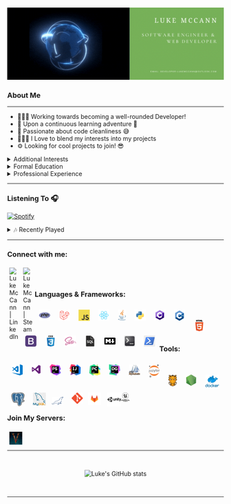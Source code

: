 
<div align="center">

![lukemccann](./assets/images/LukeMcCann.gif)
</div>

### About Me
<hr>

- 👨🏻‍💻 Working towards becoming a well-rounded Developer!
- 🌱 Upon a continuous learning adventure 🛫
- 🧼 Passionate about code cleanliness 😅
- 👨🏻‍🔬 I Love to blend my interests into my projects
- ⚙ Looking for cool projects to join! 😎

<details>
    <summary>Additional Interests</summary>

- 🎸 I love playing my guitars (6, 7, & 8 Strings)
- 🌑 I have a keen interest in Physics & Quantum Mechanics
- 🏋🏻‍♂️ I enjoy Weight Lifting & Running, among other activities 💪🏻
- 📚 I am an avid reader, mostly Non-Fiction & Fantasy Novels
- 🎮 I am both a PC & Console Gamer
- 🎲 I also enjoy card and board games
- 📺 I occassionally watch anime to relax

</details>

<details>
    <summary>Formal Education</summary>

- <details>
    <summary>2015 - 2020 | The University of Huddersfield 🎓</summary>

    - MEng Software Engineering | 1st 📜
    - Bsc Software Engineering | 1st (Hons) 📜

</details>

<details>
    <summary>Professional Experience</summary>

- <details>
    <summary>2021 - Present | DDR-Digital 👨🏻‍💻</summary>

    - Fullstack Developer 📚

- <details>
    <summary>2020 - Present | Connex One 👨🏻‍💻</summary>

    - Backend Developer 🐘

- <details>
    <summary>2017 - 2018 | European University Institute 🌎</summary>

    - Technical Support Officer ⚙

- <details>
    <summary>2014 - 2015 | Citizens Advice Bureau 🌎</summary>

    - Technical Support Engineer ⚙
    - MINTED Frontend Developer ♨

</details>

</details>

<hr>

### Listening To 🎧

[![Spotify](https://novatorem-code-of-the-crescent.vercel.app/api/spotify)](https://open.spotify.com/user/USER_NAME)

<details>
    <summary>🎶 Recently Played</summary>

<div align="center">

[![spotify-github-profile](https://spotify-github-profile.vercel.app/api/view?uid=newtonmccann&cover_image=true&theme=default)](https://github.com/kittinan/spotify-github-profile)

</div>

</details>

<hr>

### Connect with me:

<!-- [<img align="left" alt="planetdebug.tech" style="padding: 5px;" width="22px" src="https://raw.githubusercontent.com/iconic/open-iconic/master/svg/globe.svg" />][website] -->
[<img align="left" alt="Luke McCann | LinkedIn" style="padding: 5px;" width="22px" src="https://cdn.jsdelivr.net/npm/simple-icons@v3/icons/linkedin.svg" />][linkedin]
[<img align="left" alt="Luke McCann | Steam" style="padding: 5px;" width="22px" src="https://cdn.jsdelivr.net/npm/simple-icons@v3/icons/steam.svg" />][steam]
<!-- [<img align="left" alt="Luke McCann | Discord" style="padding: 5px;" width="22px" src="https://cdn.jsdelivr.net/npm/simple-icons@v3/icons/discord.svg" />][discord] -->

<br />
</div>
<br />

### Languages & Frameworks: 

<div align="center">

<img align="left" alt="PHP" width="26px" style="padding: 10px 10px 0;"  src="./assets/images/php.png" />

<img align="left" alt="Laravel" width="26px" style="padding: 10px 10px 0;"  src="./assets/images/laravel.png" />

<img align="left" alt="JavaScript" width="26px" style="padding: 10px 10px 0;"  src="./assets/images/javascript.png" />

<img align="left" alt="React" width="26px" style="padding: 10px 10px 0;"  src="./assets/images/react.png" />

<img align="left" alt="Java" width="18px" style="padding: 10px 10px 0;"  src="./assets/images/java.png" />

<img align="left" alt="Python" width="26px" style="padding: 10px 10px 0;"  src="./assets/images/python.png" />

<img align="left" alt="Csharp" width="26px" style="padding: 10px 10px 0;"  src="./assets/images/csharp.png" />

<img align="left" alt="Cpp" width="26px" style="padding: 10px 10px 0;"  src="./assets/images/cpp.png" />

<br />
<br />

<img align="left" alt="HTML5" width="26px" style="padding: 0 10px 10px 10px;" src="./assets/images/html5.png" />

<img align="left" alt="Bootstrap" width="26px" style="padding: 0 10px 10px 10px;"  src="./assets/images/bootstrap.png" />

<img align="left" alt="CSS3" width="26px" style="padding: 0 10px 10px 10px;;" src="./assets/images/css.png" />

<img align="left" alt="Sass" width="26px" style="padding: 0 10px 10px 10px;"  src="./assets/images/sass.png" />

<img align="left" alt="SQL" width="26px" style="padding: 0 10px 10px 10px;"  src="./assets/images/sql.png" />

<img align="left" alt="Markdown" width="26px" style="padding: 0 10px 10px 10px;"  src="./assets/images/markdown.png" />

<img align="left" alt="Bash" width="26px" style="padding: 0 10px 10px 10px;"  src="./assets/images/bash.png" />

<img align="left" alt="Pwsh" width="26px" style="padding: 0 10px 10px 10px;"  src="./assets/images/powershell.png" />

</div>

<br />
<br />

### Tools: 

<div align="center">

<img align="left" alt="Visual Studio Code" width="26px" style="padding: 10px;" src="./assets/images/vscode.png" />

<img align="left" alt="Visual Studio" width="23px" style="padding: 10px;" src="./assets/images/vs.png" />

<img align="left" alt="PHPStorm" width="26px" style="padding: 10px;" src="./assets/images/phpstorm.png"/>

<img align="left" alt="IntelliJ IDEA" width="26px" style="padding: 10px;" src="./assets/images/intellij.png"/>

<img align="left" alt="Pycharm" width="26px" style="padding: 10px;" src="./assets/images/pycharm.png"/>

<img align="left" alt="DataGrip" width="26px" style="padding: 10px;" src="./assets/images/datagrip.png"/>

<img align="left" alt="PHPMyAdmin" width="26px" style="padding: 10px;" src="./assets/images/phpmyadmin.png"/>

<img align="left" alt="Jupyter Notebooks" width="26px" style="padding: 10px;" src="./assets/images/jupyter.png"/>

<br />
<br />

<img align="left" alt="Grunt.js" width="20px" style="padding: 0 10px 10px 10px;" src="./assets/images/gruntjs.png" />

<img align="left" alt="Node.js" width="26px" style="padding: 0 10px 10px 10px;" src="./assets/images/nodejs.png"/>

<img align="left" alt="Docker" width="32px" style="padding: 0 10px 10px 10px;" src="./assets/images/docker.png"/>

<img align="left" alt="Postgres" width="30px" style="padding: 0 10px 10px 10px;" src="./assets/images/postgres.png"/>

<img align="left" alt="MYSQL" width="30px" style="padding: 0 10px 2px 10px;" src="./assets/images/mysql.png"/>

<img align="left" alt="MariaDB" width="26px" style="padding: 10px 10px 10px 4px;" src="./assets/images/mariadb.png"/>

<img align="left" alt="Gitbash" width="26px" style="padding: 0 10px 10px 10px;" src="./assets/images/git.png"/>

<img align="left" alt="Gitlab" width="30px" style="padding: 0 5px 10px 2px;" src="./assets/images/gitlab.png"/>

<br />
<br />

<img align="left" alt="Unity" width="32px" style="padding: 0 0 10px 10px;" src="assets/images/unity.png"/>

<img align="left" alt="Unreal" width="20px" style="padding: 0 10px 10px 0;" src="./assets/images/unreal.png"/>

</div>

<br />
<br />

### Join My Servers:
[<img align="left" alt="Valheim" style="padding: 5px;" width="30px" src="./assets/images/valheim.jpg" />][valheim]

<br />
<br />

<hr>
<div align="center">

<br />

![Luke's GitHub stats](https://github-readme-stats-eight-sand.vercel.app/api?username=LukeMcCann&show_icons=true&theme=blue-green)

</div>

<br />

<!-- <details>

<summary> ⚡ Recent Activity</summary> -->

<!--START_SECTION:activity-->

<!--END_SECTION:activity-->

<!-- </details> -->

<hr> 

[website]: https://planetdebug.tech
[linkedin]: https://www.linkedin.com/in/lukemccann-engineering/
[steam]: https://steamcommunity.com/id/Developer-LukeMcCann/

[valheim]: https://server.nitrado.net/eng/toplist/view/8020761
